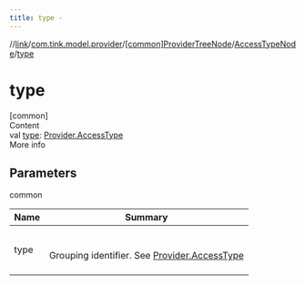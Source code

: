 ```yaml
---
title: type -
---
```

//[link](../../../index.md)/[com.tink.model.provider](../../index.md)/[[common]ProviderTreeNode](../index.md)/[AccessTypeNode](index.md)/[type](type.md)



# type  
[common]  
Content  
val [type](type.md): [Provider.AccessType](../../[common]-provider/-access-type/index.md)  
More info  


## Parameters  
  
common  
  
|  Name|  Summary| 
|---|---|
| <a name="com.tink.model.provider/ProviderTreeNode.AccessTypeNode/type/#/PointingToDeclaration/"></a>type| <a name="com.tink.model.provider/ProviderTreeNode.AccessTypeNode/type/#/PointingToDeclaration/"></a><br><br>Grouping identifier. See [Provider.AccessType](../../[common]-provider/-access-type/index.md)<br><br>
  
  



